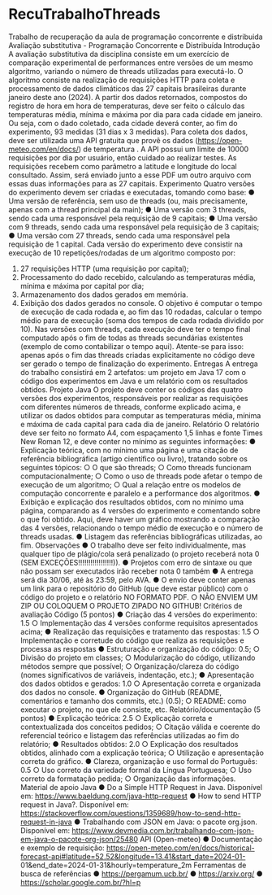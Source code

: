 # RecuTrabalhoThreads
Trabalho de recuperação da aula de programação concorrente e distribuida
Avaliação substitutiva - Programação Concorrente e Distribuída
Introdução
A avaliação substitutiva da disciplina consiste em um exercício de comparação experimental de performances
entre versões de um mesmo algoritmo, variando o número de threads utilizadas para executá-lo.
O algoritmo consiste na realização de requisições HTTP para coleta e processamento de dados climáticos
das 27 capitais brasileiras durante janeiro deste ano (2024). A partir dos dados retornados, compostos do
registro de hora em hora de temperaturas, deve ser feito o cálculo das temperaturas média, mínima e máxima
por dia para cada cidade em janeiro. Ou seja, com o dado coletado, cada cidade deverá conter, ao fim do
experimento, 93 medidas (31 dias x 3 medidas).
Para coleta dos dados, deve ser utilizada uma API gratuita que provê os dados
(https://open-meteo.com/en/docs/) de temperatura . A API possui um limite de 10000 requisições por dia
por usuário, então cuidado ao realizar testes.
As requisições recebem como parâmetro a latitude e longitude do local consultado. Assim, será enviado junto
a esse PDF um outro arquivo com essas duas informações para as 27 capitais.
Experimento
Quatro versões do experimento devem ser criadas e executadas, tomando como base:
● Uma versão de referência, sem uso de threads (ou, mais precisamente, apenas com a thread principal
da main);
● Uma versão com 3 threads, sendo cada uma responsável pela requisição de 9 capitais;
● Uma versão com 9 threads, sendo cada uma responsável pela requisição de 3 capitais;
● Uma versão com 27 threads, sendo cada uma responsável pela requisição de 1 capital.
Cada versão do experimento deve consistir na execução de 10 repetições/rodadas de um algoritmo composto
por:
1. 27 requisições HTTP (uma requisição por capital);
2. Processamento do dado recebido, calculando as temperaturas média, mínima e máxima por capital
por dia;
3. Armazenamento dos dados gerados em memória.
4. Exibição dos dados gerados no console.
O objetivo é computar o tempo de execução de cada rodada e, ao fim das 10 rodadas, calcular o tempo
médio para de execução (soma dos tempos de cada rodada dividido por 10).
Nas versões com threads, cada execução deve ter o tempo final computado após o fim de todas as threads
secundárias existentes (exemplo de como contabilizar o tempo aqui). Atente-se para isso: apenas após o
fim das threads criadas explicitamente no código deve ser gerado o tempo de finalização do
experimento.
Entregas
A entrega do trabalho consistirá em 2 artefatos: um projeto em Java 17 com o código dos
experimentos em Java e um relatório com os resultados obtidos.
Projeto Java
O projeto deve conter os códigos das quatro versões dos experimentos, responsáveis por realizar as
requisições com diferentes números de threads, conforme explicado acima, e utilizar os dados obtidos para
computar as temperaturas média, mínima e máxima de cada capital para cada dia de janeiro.
Relatório
O relatório deve ser feito no formato A4, com espaçamento 1,5 linhas e fonte Times New Roman 12, e deve
conter no mínimo as seguintes informações:
● Explicação teórica, com no mínimo uma página e uma citação de referência bibliográfica (artigo
científico ou livro), tratando sobre os seguintes tópicos:
○ O que são threads;
○ Como threads funcionam computacionalmente;
○ Como o uso de threads pode afetar o tempo de execução de um algoritmo;
○ Qual a relação entre os modelos de computação concorrente e paralelo e a performance dos
algoritmos.
● Exibição e explicação dos resultados obtidos, com no mínimo uma página, comparando as 4 versões
do experimento e comentando sobre o que foi obtido. Aqui, deve haver um gráfico mostrando a
comparação das 4 versões, relacionando o tempo médio de execução e o número de threads usadas.
● Listagem das referências bibliográficas utilizadas, ao fim.
Observações
● O trabalho deve ser feito individualmente, mas qualquer tipo de plágio/cola será penalizado (o
projeto receberá nota 0 (SEM EXCEÇÕES!!!!!!!!!!!!!!!!!)).
● Projetos com erro de sintaxe ou que não possam ser executados irão receber nota 0 também
● A entrega será dia 30/06, até às 23:59, pelo AVA.
● O envio deve conter apenas um link para o repositório do GitHub (que deve estar público) com
o código do projeto e o relatório NO FORMATO PDF.
○ NÃO ENVIEM UM ZIP OU COLOQUEM O PROJETO ZIPADO NO GITHUB!
Critérios de avaliação
Código (5 pontos)
● Criação das 4 versões do experimento: 1.5
○ Implementação das 4 versões conforme requisitos apresentados acima;
● Realização das requisições e tratamento das respostas: 1.5
○ Implementação e corretude do código que realiza as requisições e processa as respostas
● Estruturação e organização do código: 0.5;
○ Divisão do projeto em classes;
○ Modularização do código, utilizando métodos sempre que possível;
○ Organização/clareza do código (nomes significativos de variáveis, indentação, etc.);
● Apresentação dos dados obtidos e gerados: 1.0
○ Apresentação correta e organizada dos dados no console.
● Organização do GitHub (README, comentários e tamanho dos commits, etc.) (0.5);
○ README: como executar o projeto, no que ele consiste, etc.
Relatório/documentação (5 pontos)
● Explicação teórica: 2.5
○ Explicação correta e contextualizada dos conceitos pedidos;
○ Citação válida e coerente do referencial teórico e listagem das referências utilizadas ao fim do
relatório;
● Resultados obtidos: 2.0
○ Explicação dos resultados obtidos, alinhado com a explicação teórica;
○ Utilização e apresentação correta do gráfico.
● Clareza, organização e uso formal do Português: 0.5
○ Uso correto da variedade formal da Língua Portuguesa;
○ Uso correto da formatação pedida;
○ Organização das informações.
Material de apoio
Java
● Do a Simple HTTP Request in Java. Disponível em: https://www.baeldung.com/java-http-request
● How to send HTTP request in Java?. Disponível em:
https://stackoverflow.com/questions/1359689/how-to-send-http-request-in-java
● Trabalhando com JSON em Java: o pacote org.json. Disponível em:
https://www.devmedia.com.br/trabalhando-com-json-em-java-o-pacote-org-json/25480
API (Open-meteo)
● Documentação e exemplo de requisição:
https://open-meteo.com/en/docs/historical-forecast-api#latitude=52.52&longitude=13.41&start_date=2024-01-
01&end_date=2024-01-31&hourly=temperature_2m
Ferramentas de busca de referências
● https://pergamum.ucb.br/
● https://arxiv.org/
● https://scholar.google.com.br/?hl=p
